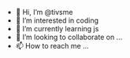 - 👋 Hi, I’m @tivsme
- 👀 I’m interested in coding
- 🌱 I’m currently learning js
- 💞️ I’m looking to collaborate on ...
- 📫 How to reach me ...

<!---
tivsme/tivsme is a ✨ special ✨ repository because its `README.md` (this file) appears on your GitHub profile.
You can click the Preview link to take a look at your changes.
--->
